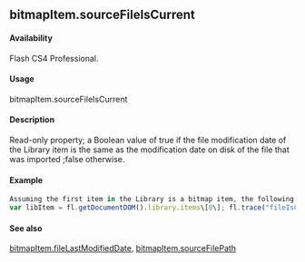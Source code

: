 ## bitmapItem.sourceFileIsCurrent

#### Availability

Flash CS4 Professional.

#### Usage

bitmapItem.sourceFileIsCurrent

#### Description

Read-only property; a Boolean value of true if the file modification date of the Library item is the same as the modification date on disk of the file that was imported ;false otherwise.

#### Example

```javascript
Assuming the first item in the Library is a bitmap item, the following code displays "true" if the file that was imported has not been modified on disk since it was imported:
var libItem = fl.getDocumentDOM().library.items\[0\]; fl.trace("fileIsCurrent = "+ libItem.sourceFileIsCurrent);

```
#### See also

[bitmapItem.fileLastModifiedDate](#!AdobeDocs/developers-animatesdk-docs/master/BitmapItem_object/bitmapIte3.md), [bitmapItem.sourceFilePath](#!AdobeDocs/developers-animatesdk-docs/master/BitmapItem_object/bitmapIt11.md)

<span id="bitmapItem.sourceFilePath" class="anchor"></span>
